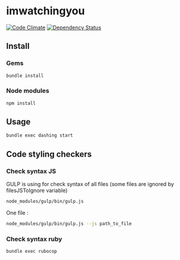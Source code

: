 # imwatchingyou
[![Code Climate](https://codeclimate.com/github/basti1dr/imwatchingyou/badges/gpa.svg)](https://codeclimate.com/github/basti1dr/imwatchingyou) [![Dependency Status](https://gemnasium.com/basti1dr/imwatchingyou.svg)](https://gemnasium.com/basti1dr/imwatchingyou)

## Install
### Gems
```bash
bundle install
```

### Node modules
```bash
npm install
``` 

## Usage
```bash
bundle exec dashing start
```

## Code styling checkers 
### Check syntax JS
GULP is using for check syntax of all files (some files are ignored by filesJSToIgnore variable)

```bash
node_modules/gulp/bin/gulp.js
```
One file :

```bash
node_modules/gulp/bin/gulp.js --js path_to_file
```

### Check syntax ruby
```bash
bundle exec rubocop
```